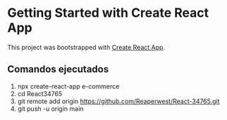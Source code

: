 # Getting Started with Create React App

This project was bootstrapped with [Create React App](https://github.com/facebook/create-react-app).

## Comandos ejecutados

1. npx create-react-app e-commerce
2. cd React34765
3. git remote add origin https://github.com/Reaperwest/React-34765.git
4. git push -u origin main  
